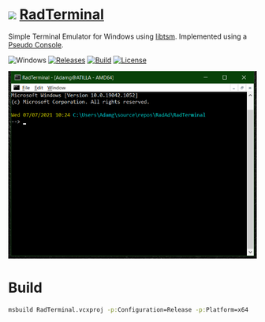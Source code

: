 <!-- ![Icon](RadTerminal.ico) RadTerminal -->
<img src="RadTerminal.ico" width=32/> [RadTerminal](../..)
==========

Simple Terminal Emulator for Windows using [libtsm](https://github.com/RadAd/libtsm). Implemented using a [Pseudo Console](https://docs.microsoft.com/en-us/windows/console/pseudoconsoles).

![Windows](https://img.shields.io/badge/platform-Windows-blue.svg)
[![Releases](https://img.shields.io/github/release/RadAd/RadTerminal.svg)](../../releases/latest)
[![Build](https://img.shields.io/appveyor/ci/RadAd/RadTerminal.svg)](https://ci.appveyor.com/project/RadAd/RadTerminal)
[![License](https://img.shields.io/github/license/RadAd/RadTerminal)](LICENSE.txt)

![Screenshot](docs/Screenshot.png)

Build
=======
```bat
msbuild RadTerminal.vcxproj -p:Configuration=Release -p:Platform=x64
```
